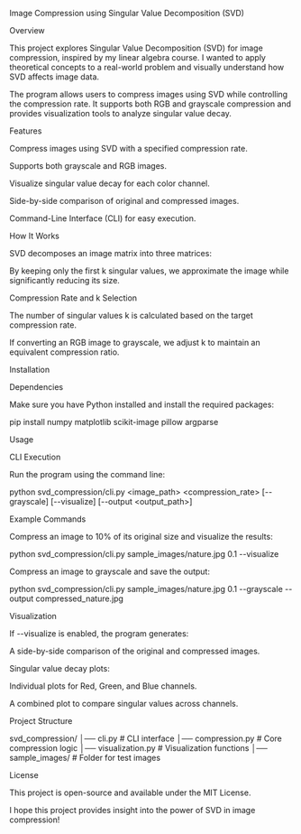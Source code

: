 Image Compression using Singular Value Decomposition (SVD)

Overview

This project explores Singular Value Decomposition (SVD) for image compression, inspired by my linear algebra course. I wanted to apply theoretical concepts to a real-world problem and visually understand how SVD affects image data.

The program allows users to compress images using SVD while controlling the compression rate. It supports both RGB and grayscale compression and provides visualization tools to analyze singular value decay.

Features

Compress images using SVD with a specified compression rate.

Supports both grayscale and RGB images.

Visualize singular value decay for each color channel.

Side-by-side comparison of original and compressed images.

Command-Line Interface (CLI) for easy execution.

How It Works

SVD decomposes an image matrix into three matrices:

By keeping only the first k singular values, we approximate the image while significantly reducing its size.

Compression Rate and k Selection

The number of singular values k is calculated based on the target compression rate.

If converting an RGB image to grayscale, we adjust k to maintain an equivalent compression ratio.

Installation

Dependencies

Make sure you have Python installed and install the required packages:

pip install numpy matplotlib scikit-image pillow argparse

Usage

CLI Execution

Run the program using the command line:

python svd_compression/cli.py <image_path> <compression_rate> [--grayscale] [--visualize] [--output <output_path>]

Example Commands

Compress an image to 10% of its original size and visualize the results:

python svd_compression/cli.py sample_images/nature.jpg 0.1 --visualize

Compress an image to grayscale and save the output:

python svd_compression/cli.py sample_images/nature.jpg 0.1 --grayscale --output compressed_nature.jpg

Visualization

If --visualize is enabled, the program generates:

A side-by-side comparison of the original and compressed images.

Singular value decay plots:

Individual plots for Red, Green, and Blue channels.

A combined plot to compare singular values across channels.

Project Structure

svd_compression/
│── cli.py                # CLI interface
│── compression.py        # Core compression logic
│── visualization.py      # Visualization functions
│── sample_images/        # Folder for test images

License

This project is open-source and available under the MIT License.

I hope this project provides insight into the power of SVD in image compression!

